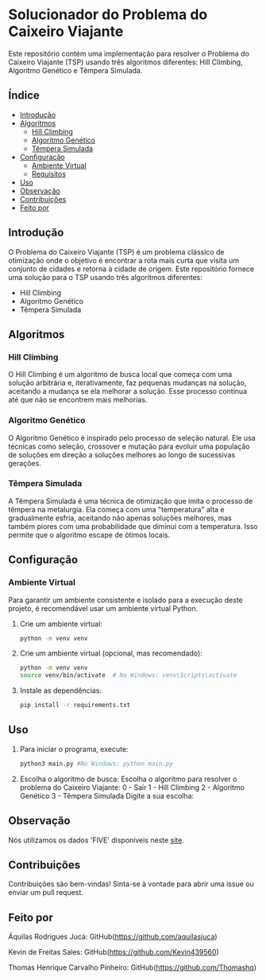 # Solucionador do Problema do Caixeiro Viajante

Este repositório contém uma implementação para resolver o Problema do Caixeiro Viajante (TSP) usando três algoritmos diferentes: Hill Climbing, Algoritmo Genético e Têmpera Simulada.

## Índice

- [Introdução](#introdução)
- [Algoritmos](#algoritmos)
  - [Hill Climbing](#hill-climbing)
  - [Algoritmo Genético](#algoritmo-genético)
  - [Têmpera Simulada](#têmpera-simulada)
- [Configuração](#configuração)
  - [Ambiente Virtual](#ambiente-virtual)
  - [Requisitos](#requisitos)
- [Uso](#uso)
- [Observação](#observação)
- [Contribuições](#contribuições)
- [Feito por](#feito-por)

## Introdução

O Problema do Caixeiro Viajante (TSP) é um problema clássico de otimização onde o objetivo é encontrar a rota mais curta que visita um conjunto de cidades e retorna à cidade de origem. Este repositório fornece uma solução para o TSP usando três algoritmos diferentes:

- Hill Climbing
- Algoritmo Genético
- Têmpera Simulada

## Algoritmos

### Hill Climbing

O Hill Climbing é um algoritmo de busca local que começa com uma solução arbitrária e, iterativamente, faz pequenas mudanças na solução, aceitando a mudança se ela melhorar a solução. Esse processo continua até que não se encontrem mais melhorias.

### Algoritmo Genético

O Algoritmo Genético é inspirado pelo processo de seleção natural. Ele usa técnicas como seleção, crossover e mutação para evoluir uma população de soluções em direção a soluções melhores ao longo de sucessivas gerações.

### Têmpera Simulada

A Têmpera Simulada é uma técnica de otimização que imita o processo de têmpera na metalurgia. Ela começa com uma "temperatura" alta e gradualmente esfria, aceitando não apenas soluções melhores, mas também piores com uma probabilidade que diminui com a temperatura. Isso permite que o algoritmo escape de ótimos locais.

## Configuração

### Ambiente Virtual

Para garantir um ambiente consistente e isolado para a execução deste projeto, é recomendável usar um ambiente virtual Python.

1. Crie um ambiente virtual:
   ```bash
   python -m venv venv

2. Crie um ambiente virtual (opcional, mas recomendado):
    ```bash
    python -m venv venv
    source venv/bin/activate  # No Windows: venv\Scripts\activate
    ```

3. Instale as dependências:
    ```bash
    pip install -r requirements.txt
    ```
## Uso

1. Para iniciar o programa, execute:
    ```bash
    python3 main.py #No Windows: python main.py

2. Escolha o algoritmo de busca:
    Escolha o algoritmo para resolver o problema do Caixeiro Viajante:
    0 - Sair
    1 - Hill Climbing
    2 - Algoritmo Genético
    3 - Têmpera Simulada
    Digite a sua escolha: 

## Observação

Nós utilizamos os dados 'FIVE' disponíveis neste [site](https://people.sc.fsu.edu/~jburkardt/datasets/tsp/tsp.html).

## Contribuições

Contribuições são bem-vindas! Sinta-se à vontade para abrir uma issue ou enviar um pull request.

## Feito por

Áquilas Rodrigues Jucá: GitHub(https://github.com/aquilasjuca)

Kevin de Freitas Sales: GitHub(https://github.com/Kevin439560)

Thomas Henrique Carvalho Pinheiro: GitHub(https://github.com/Thomashq)

